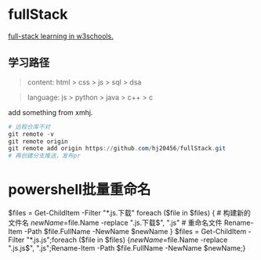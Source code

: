 # fullStack
[full-stack learning in w3schools.](https://www.w3schools.com/)

## 学习路径

> content: html > css > js > sql > dsa

> language: js > python > java > c++ > c

add something from xmhj.

```powershell
# 远程仓库不对
git remote -v
git remote origin
git remote add origin https://github.com/hj20456/fullStack.git
# 再创建分支推送，发布pr
``` 
# powershell批量重命名
$files = Get-ChildItem -Filter "*.js.下载"
foreach ($file in $files) {
    # 构建新的文件名
    $newName =$file.Name -replace "\.js.下载$", ".js"
    # 重命名文件
    Rename-Item -Path $file.FullName -NewName $newName
}
$files = Get-ChildItem -Filter "*.js.js";foreach ($file in $files) {$newName =$file.Name -replace "\.js.js$", ".js";Rename-Item -Path $file.FullName -NewName $newName;}
```
